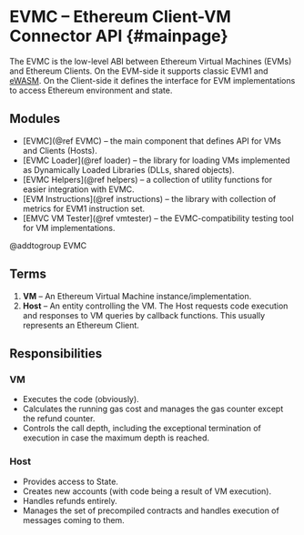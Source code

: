 # EVMC – Ethereum Client-VM Connector API {#mainpage}

The EVMC is the low-level ABI between Ethereum Virtual Machines (EVMs) and 
Ethereum Clients. On the EVM-side it supports classic EVM1 and [eWASM].
On the Client-side it defines the interface for EVM implementations 
to access Ethereum environment and state.


## Modules

- [EVMC](@ref EVMC) 
   – the main component that defines API for VMs and Clients (Hosts).
- [EVMC Loader](@ref loader)
   – the library for loading VMs implemented as Dynamically Loaded Libraries (DLLs, shared objects). 
- [EVMC Helpers](@ref helpers)
   – a collection of utility functions for easier integration with EVMC.
- [EVM Instructions](@ref instructions) 
   – the library with collection of metrics for EVM1 instruction set.
- [EMVC VM Tester](@ref vmtester)
   – the EVMC-compatibility testing tool for VM implementations.


[eWASM]: https://github.com/ewasm/design


@addtogroup EVMC

## Terms

1. **VM** – An Ethereum Virtual Machine instance/implementation.
2. **Host** – An entity controlling the VM. 
   The Host requests code execution and responses to VM queries by callback 
   functions. This usually represents an Ethereum Client.
   

## Responsibilities

### VM

- Executes the code (obviously).
- Calculates the running gas cost and manages the gas counter except the refund
  counter.
- Controls the call depth, including the exceptional termination of execution
  in case the maximum depth is reached.
  
  
### Host

- Provides access to State.
- Creates new accounts (with code being a result of VM execution).
- Handles refunds entirely.
- Manages the set of precompiled contracts and handles execution of messages
  coming to them.
